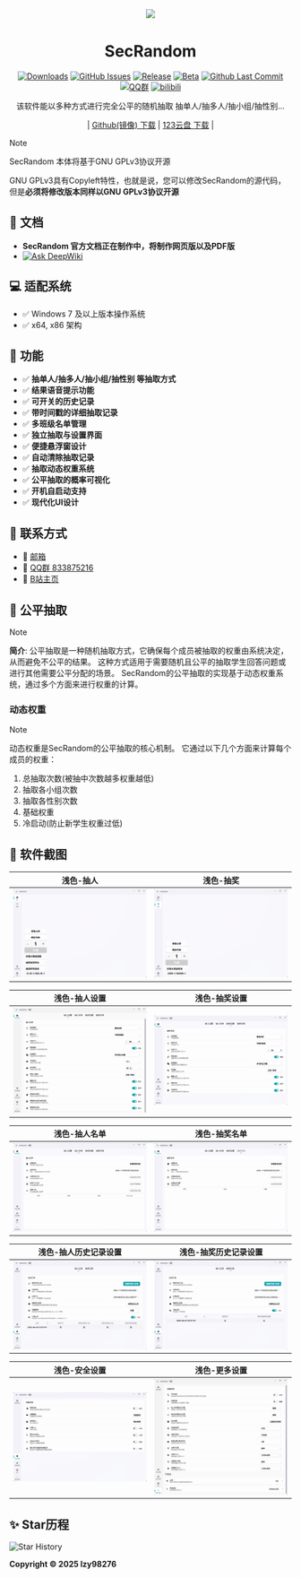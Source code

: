 <div align="center">

<image src="resources/SecRandom.png" height="128"/>

# SecRandom

[![Downloads](https://img.shields.io/github/downloads/SECTL/SecRandom/total?style=social&label=下载量&logo=github)](https://github.com/SECTL/SecRandom/releases/latest)
[![GitHub Issues](https://img.shields.io/github/issues-search/SECTL/SecRandom?query=is%3Aopen&style=social-square&logo=github&label=问题&color=%233fb950)](https://github.com/SECTL/SecRandom/issues)
[![Release](https://img.shields.io/github/v/release/SECTL/SecRandom?style=flat&color=%233fb950&label=正式版)](https://github.com/SECTL/SecRandom/releases/latest)
[![Beta](https://img.shields.io/github/v/release/SECTL/SecRandom?include_prereleases&style=social-square&label=测试版)](https://github.com/SECTL/SecRandom/releases/)
[![Github Last Commit](https://img.shields.io/github/last-commit/SECTL/SecRandom?label=最后摸鱼时间)](https://github.com/SECTL/SecRandom/commits/master)
[![QQ群](https://img.shields.io/badge/-QQ%E7%BE%A4%EF%BD%9C833875216-blue?style=flat&logo=TencentQQ)](https://qm.qq.com/q/iWcfaPHn7W)
[![bilibili](https://img.shields.io/badge/-UP%E4%B8%BB%EF%BD%9C黎泽懿-%23FB7299?style=flat&logo=bilibili)](https://space.bilibili.com/520571577)

该软件能以多种方式进行完全公平的随机抽取 抽单人/抽多人/抽小组/抽性别...

| [Github(镜像) 下载](https://github.com/SECTL/SecRandom/releases) | [123云盘 下载](https://www.123684.com/s/9529jv-U4Fxh) |

<!-- [切换语言](javascript:void(0)) | [English](README_ALL/readme_en.md) | [白露版(仅供娱乐)](README_ALL/readme_bailu.md) -->

</div>

> [!note]
> 
> SecRandom 本体将基于GNU GPLv3协议开源
> 
> GNU GPLv3具有Copyleft特性，也就是说，您可以修改SecRandom的源代码，但是**必须将修改版本同样以GNU GPLv3协议开源**

## 📄 **文档**
 - **SecRandom 官方文档正在制作中，将制作网页版以及PDF版**
 - [![Ask DeepWiki](https://deepwiki.com/badge.svg)](https://deepwiki.com/SECTL/SecRandom)

## 💻 **适配系统**
- ✅ Windows 7 及以上版本操作系统
- ✅ x64, x86 架构

## 🎉 **功能**
- ✅ **抽单人/抽多人/抽小组/抽性别 等抽取方式**
- ✅ **结果语音提示功能**
- ✅ **可开关的历史记录**
- ✅ **带时间戳的详细抽取记录**
- ✅ **多班级名单管理**
- ✅ **独立抽取与设置界面**
- ✅ **便捷悬浮窗设计**
- ✅ **自动清除抽取记录**
- ✅ **抽取动态权重系统**
- ✅ **公平抽取的概率可视化**
- ✅ **开机自启动支持**
- ✅ **现代化UI设计**

## 📮 **联系方式**
* 📧 [邮箱](mailto:lzy.12@foxmail.com)
* 👥 [QQ群 833875216](https://qm.qq.com/q/iWcfaPHn7W)
* 🎥 [B站主页](https://space.bilibili.com/520571577)

## 📖 **公平抽取**
> [!note]
> 
> **简介**:
> 公平抽取是一种随机抽取方式，它确保每个成员被抽取的权重由系统决定，从而避免不公平的结果。
> 这种方式适用于需要随机且公平的抽取学生回答问题或进行其他需要公平分配的场景。
> SecRandom的公平抽取的实现基于动态权重系统，通过多个方面来进行权重的计算。

### **动态权重**
> [!note]
>
> 动态权重是SecRandom的公平抽取的核心机制。
> 它通过以下几个方面来计算每个成员的权重：
> 1. 总抽取次数(被抽中次数越多权重越低)
> 2. 抽取各小组次数
> 3. 抽取各性别次数
> 4. 基础权重
> 5. 冷启动(防止新学生权重过低)

## 📌 **软件截图**
| 浅色-抽人 | 浅色-抽奖 |
|-------------|-------------|
| ![抽人](ScreenSots/主界面_抽人_浅色.png) | ![抽奖](ScreenSots/主界面_抽奖_浅色.png) |

| 浅色-抽人设置 | 浅色-抽奖设置 |
|-------------|-------------|
| ![抽人设置](ScreenSots/设置_抽人设置_浅色.png) | ![抽奖设置](ScreenSots/设置_抽奖设置_浅色.png) |

| 浅色-抽人名单 | 浅色-抽奖名单 |
|-------------|-------------|
| ![抽人名单](ScreenSots/设置_抽人名单_浅色.png) | ![抽奖名单](ScreenSots/设置_抽奖名单_浅色.png) |

| 浅色-抽人历史记录设置 | 浅色-抽奖历史记录设置 |
|-------------|-------------|
| ![抽人历史记录设置](ScreenSots/设置_抽人历史记录设置_浅色.png) | ![抽奖历史记录设置](ScreenSots/设置_抽奖历史记录设置_浅色.png) |

| 浅色-安全设置 | 浅色-更多设置 |
|-------------|-------------|
| ![安全设置](ScreenSots/设置_安全设置_浅色.png) | ![更多设置](ScreenSots/更多设置_浅色.png) |

## ✨ **Star历程**
<picture>
  <source media="(prefers-color-scheme: dark)" srcset="https://api.star-history.com/svg?repos=SECTL/SecRandom&type=Date&theme=dark">
  <img alt="Star History" src="https://api.star-history.com/svg?repos=SECTL/SecRandom&type=Date">
</picture>

**Copyright © 2025 lzy98276**
